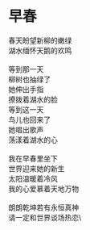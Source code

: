 # 早春

春天盼望新柳的嫩绿\
湖水缅怀天鹅的欢鸣\
\
等到那一天\
柳树也抽绿了\
她伸出手指\
撩拨着湖水的脸\
等到这一天\
鸟儿也回来了\
她唱出歌声\
荡漾着湖水的心\
\
我在早春里坐下\
世界迎来她的新生\
太阳温暖着冷风\
我的心爱慕着天地万物\
\
朗朗乾坤若有永恒真神\
请一定和世界谈场热恋\
